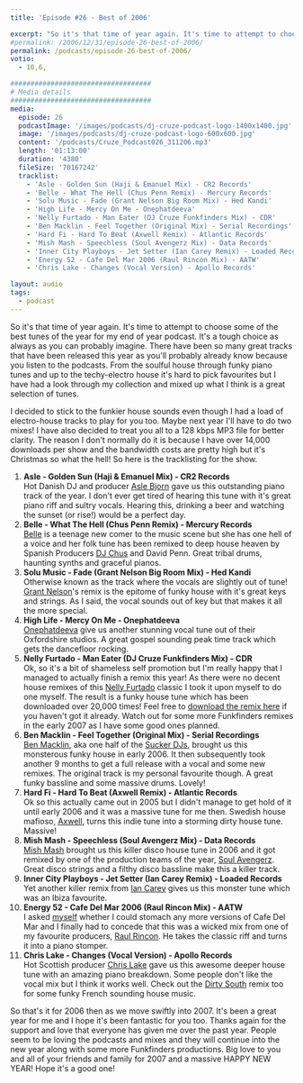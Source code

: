```yaml
---
title: 'Episode #26 - Best of 2006'

excerpt: "So it's that time of year again. It's time to attempt to choose some of the best tunes of the year for my end of year podcast. It's a tough choice as always as you can probably imagine. There have been so many great tracks that have been released this year as you'll probably already know because you listen to the podcasts. From the soulful house through funky piano tunes and up to the techy-electro house it's hard to pick favourites but I have had a look through my collection and mixed up what I think is a great selection of tunes."
#permalink: /2006/12/31/episode-26-best-of-2006/
permalink: /podcasts/episode-26-best-of-2006/
votio:
  - 10,6,

###################################
# Media details
###################################
media:
  episode: 26
  podcastImage: '/images/podcasts/dj-cruze-podcast-logo-1400x1400.jpg'
  image: '/images/podcasts/dj-cruze-podcast-logo-600x600.jpg'
  content: '/podcasts/Cruze_Podcast026_311206.mp3'
  length: '01:13:00'
  duration: '4380'
  fileSize: '70167242'
  tracklist:
    - 'Asle - Golden Sun (Haji & Emanuel Mix) - CR2 Records'
    - 'Belle - What The Hell (Chus Penn Remix) - Mercury Records'
    - 'Solu Music - Fade (Grant Nelson Big Room Mix) - Hed Kandi'
    - 'High Life - Mercy On Me - Onephatdeeva'
    - 'Nelly Furtado - Man Eater (DJ Cruze Funkfinders Mix) - CDR'
    - 'Ben Macklin - Feel Together (Original Mix) - Serial Recordings'
    - 'Hard Fi - Hard To Beat (Axwell Remix) - Atlantic Records'
    - 'Mish Mash - Speechless (Soul Avengerz Mix) - Data Records'
    - 'Inner City Playboys - Jet Setter (Ian Carey Remix) - Loaded Records'
    - 'Energy 52 - Cafe Del Mar 2006 (Raul Rincon Mix) - AATW'
    - 'Chris Lake - Changes (Vocal Version) - Apollo Records'

layout: audio
tags:
  - podcast
---
```


So it's that time of year again. It's time to attempt to choose some of the best tunes of the year for my end of year podcast. It's a tough choice as always as you can probably imagine. There have been so many great tracks that have been released this year as you'll probably already know because you listen to the podcasts. From the soulful house through funky piano tunes and up to the techy-electro house it's hard to pick favourites but I have had a look through my collection and mixed up what I think is a great selection of tunes.

I decided to stick to the funkier house sounds even though I had a load of electro-house tracks to play for you too. Maybe next year I'll have to do two mixes! I have also decided to treat you all to a 128 kbps MP3 file for better clarity. The reason I don't normally do it is because I have over 14,000 downloads per show and the bandwidth costs are pretty high but it's Christmas so what the hell! So here is the tracklisting for the show.

1. **Asle - Golden Sun (Haji & Emanuel Mix) - CR2 Records**  
   Hot Danish DJ and producer [Asle Bjorn][1] gave us this outstanding piano track of the year. I don't ever get tired of hearing this tune with it's great piano riff and sultry vocals. Hearing this, drinking a beer and watching the sunset (or rise!) would be a perfect day.
2. **Belle - What The Hell (Chus Penn Remix) - Mercury Records**  
   [Belle][2] is a teenage new comer to the music scene but she has one hell of a voice and her folk tune has been remixed to deep house heaven by Spanish Producers [DJ Chus][3] and David Penn. Great tribal drums, haunting synths and graceful pianos.
3. **Solu Music - Fade (Grant Nelson Big Room Mix) - Hed Kandi**  
   Otherwise known as the track where the vocals are slightly out of tune! [Grant Nelson][4]'s remix is the epitome of funky house with it's great keys and strings. As I said, the vocal sounds out of key but that makes it all the more special.
4. **High Life - Mercy On Me - Onephatdeeva**  
   [Onephatdeeva][5] give us another stunning vocal tune out of their Oxfordshire studios. A great gospel sounding peak time track which gets the dancefloor rocking.
5. **Nelly Furtado - Man Eater (DJ Cruze Funkfinders Mix) - CDR**  
   Ok, so it's a bit of shameless self promotion but I'm really happy that I managed to actually finish a remix this year! As there were no decent house remixes of this [Nelly Furtado][6] classic I took it upon myself to do one myself. The result is a funky house tune which has been downloaded over 20,000 times! Feel free to [download the remix here][7] if you haven't got it already. Watch out for some more Funkfinders remixes in the early 2007 as I have some good ones planned.
6. **Ben Macklin - Feel Together (Original Mix) - Serial Recordings**  
   [Ben Macklin][8], aka one half of the [Sucker DJs][9], brought us this monsterous funky house in early 2006. It then subsequently took another 9 months to get a full release with a vocal and some new remixes. The original track is my personal favourite though. A great funky bassline and some massive drums. Lovely!
7. **Hard Fi - Hard To Beat (Axwell Remix) - Atlantic Records**  
   Ok so this actually came out in 2005 but I didn't manage to get hold of it until early 2006 and it was a massive tune for me then. Swedish house mafioso, [Axwell][10], turns this indie tune into a storming dirty house tune. Massive!
8. **Mish Mash - Speechless (Soul Avengerz Mix) - Data Records**  
   [Mish Mash][11] brought us this killer disco house tune in 2006 and it got remixed by one of the production teams of the year, [Soul Avengerz][12]. Great disco strings and a filthy disco bassline make this a killer track.
9. **Inner City Playboys - Jet Setter (Ian Carey Remix) - Loaded Records**  
   Yet another killer remix from [Ian Carey][13] gives us this monster tune which was an Ibiza favourite.
10. **Energy 52 - Cafe Del Mar 2006 (Raul Rincon Mix) - AATW**  
    I asked [myself][14] whether I could stomach any more versions of Cafe Del Mar and I finally had to concede that this was a wicked mix from one of my favourite producers, [Raul Rincon][15]. He takes the classic riff and turns it into a piano stomper.
11. **Chris Lake - Changes (Vocal Version) - Apollo Records**  
    Hot Scottish producer [Chris Lake][16] gave us this awesome deeper house tune with an amazing piano breakdown. Some people don't like the vocal mix but I think it works well. Check out the [Dirty South][17] remix too for some funky French sounding house music.

So that's it for 2006 then as we move swiftly into 2007. It's been a great year for me and I hope it's been fantastic for you too. Thanks again for the support and love that everyone has given me over the past year. People seem to be loving the podcasts and mixes and they will continue into the new year along with some more Funkfinders productions. Big love to you and all of your friends and family for 2007 and a massive HAPPY NEW YEAR! Hope it's a good one!

[1]: http://www.asle.net/
[2]: http://www.bellemusic.net/
[3]: http://www.djchus.com/
[4]: http://www.grantnelson.co.uk/
[5]: http://www.onephatdeeva.com/
[6]: http://www.nellyfurtado.com/
[7]: http://www.djcruze.co.uk/cms/2006/06/09/nelly-furtado-man-eater-dj-cruze-funkfinders-remix-part-ii/
[8]: http://www.myspace.com/benmacklin
[9]: http://www.myspace.com/suckerdjs
[10]: http://www.axwell.co.uk/
[11]: http://www.mishmashmusic.co.uk/
[12]: http://www.soulavengerz.com/
[13]: http://www.ian45carey.com/
[14]: http://www.djcruze.co.uk/cms/2006/09/25/energy-52-cafe-del-mar-2006/
[15]: http://www.raulrincon.org/
[16]: http://www.chris-lake.com/
[17]: http://www.dirtysouth.com.au/

